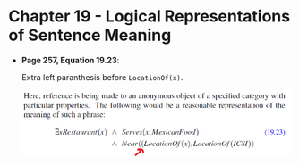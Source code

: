 # Chapter 19 - Logical Representations of Sentence Meaning

- **Page 257, Equation 19.23**:

    Extra left paranthesis before `LocationOf(x)`.

    ![image](images/figure19.23.png)
